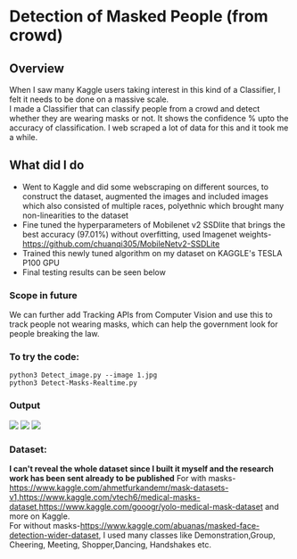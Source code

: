 # Detection of Masked People (from crowd) 
## Overview
When I saw many Kaggle users taking interest in this kind of a Classifier, I felt it needs to be done on a massive scale.</br>
I made a Classifier that can classify people from a crowd and detect whether they are wearing masks or not. It shows the confidence % upto the accuracy of classification. I web scraped a lot of data for this and it took me a while. </br>
## What did I do
- Went to Kaggle and did some webscraping on different sources, to construct the dataset, augmented the images and included images which also consisted of multiple races, polyethnic which brought many non-linearities to the dataset
- Fine tuned the hyperparameters of Mobilenet v2 SSDlite that brings the best accuracy (97.01%) without overfitting, used Imagenet weights- https://github.com/chuanqi305/MobileNetv2-SSDLite
- Trained this newly tuned algorithm on my dataset on KAGGLE's TESLA P100 GPU 
- Final testing results can be seen below

### Scope in future
We can further add Tracking APIs from Computer Vision and use this to track people not wearing masks, which can help the government look for people breaking the law. 

### To try the code:
 ```python3 Detect_image.py --image 1.jpg``` </br>
 ```python3 Detect-Masks-Realtime.py ```
### Output

![](https://github.com/Shaxpy/Robotics-and-AI/blob/master/Mask_Classifier/Output/test.jpeg)
![](https://github.com/Shaxpy/Robotics-and-AI/blob/master/Mask_Classifier/Output/output6.jpeg)
![](https://github.com/Shaxpy/Robotics-and-AI/blob/master/Mask_Classifier/Output/output5.jpeg)

### Dataset:
**I can't reveal the whole dataset since I built it myself and the research work has been sent already to be published**
For with masks-https://www.kaggle.com/ahmetfurkandemr/mask-datasets-v1,https://www.kaggle.com/vtech6/medical-masks-dataset,https://www.kaggle.com/gooogr/yolo-medical-mask-dataset and more on Kaggle.</br> 
For without masks-https://www.kaggle.com/abuanas/masked-face-detection-wider-dataset, I used many classes like Demonstration,Group, Cheering, Meeting, Shopper,Dancing, Handshakes etc. 

